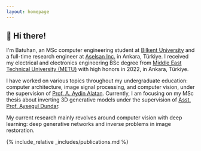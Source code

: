 ```yaml
---
layout: homepage
---
```


## 👋 Hi there!
I'm Batuhan, an MSc computer engineering student at [Bilkent University](https://w3.bilkent.edu.tr/bilkent/) and a full-time research engineer at [Aselsan Inc.](https://www.aselsan.com/en) in Ankara, Türkiye. I received my electrical and electronics engineering BSc degree from [Middle East Technical University (METU)](https://www.metu.edu.tr/) with high honors in 2022, in Ankara, Türkiye. 

I have worked on various topics throughout my undergraduate education: computer architecture, image signal processing, and computer vision, under the supervision of [Prof. A. Aydin Alatan](https://eee.metu.edu.tr/tr/personel/aydin-alatan). Currently, I am focusing on my MSc thesis about inverting 3D generative models under the supervision of [Asst. Prof. Aysegul Dundar](http://www.cs.bilkent.edu.tr/~adundar/).

My current research mainly revolves around computer vision with deep learning: deep generative networks and inverse problems in image restoration. 

{% include_relative _includes/publications.md %}
